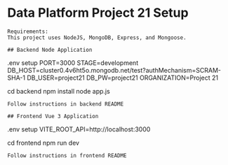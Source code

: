 # Data Platform Project 21 Setup
```
Requirements:
This project uses NodeJS, MongoDB, Express, and Mongoose.

## Backend Node Application
```
.env setup
PORT=3000
STAGE=development
DB_HOST=cluster0.4v6ht5o.mongodb.net/test?authMechanism=SCRAM-SHA-1
DB_USER=project21
DB_PW=project21
ORGANIZATION=Project 21

cd backend
npm install
node app.js
```
Follow instructions in backend README

## Frontend Vue 3 Application
```
.env setup
VITE_ROOT_API=http://localhost:3000

cd frontend
npm run dev
```
Follow instructions in frontend README

